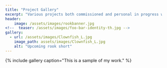 ```yaml
---
title: "Project Gallery"
excerpt: "Various projects both commissioned and personal in progress works"
header:
 	image: /assets/images/rookbanner.jpg
<!--  teaser: /assets/images/foo-bar-identity-th.jpg -->
gallery:
  - url: /assets/images/Clownfish_L.jpg
    image_path: assets/images/Clownfish_L.jpg
    alt: "Upcoming rook short"
---
```


{% include gallery caption="This is a sample of my work." %}